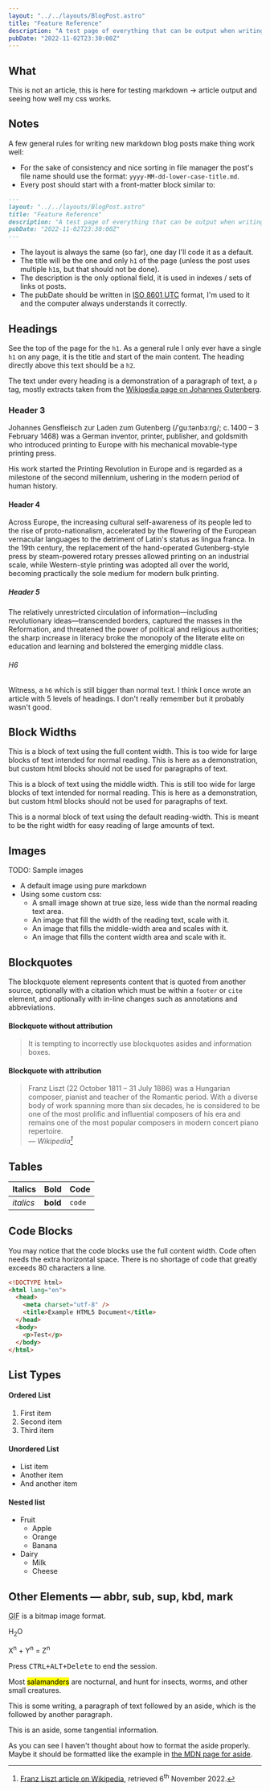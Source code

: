 ```yaml
---
layout: "../../layouts/BlogPost.astro"
title: "Feature Reference"
description: "A test page of everything that can be output when writing pages for this website in markdown."
pubDate: "2022-11-02T23:30:00Z"
---
```


## What

This is not an article, this is here for testing markdown -> article output and seeing how well my css works.

## Notes

A few general rules for writing new markdown blog posts make thing work well:

- For the sake of consistency and nice sorting in file manager the post's file name should use the format: `yyyy-MM-dd-lower-case-title.md`.
- Every post should start with a front-matter block similar to:

```md
---
layout: "../../layouts/BlogPost.astro"
title: "Feature Reference"
description: "A test page of everything that can be output when writing pages for this website in markdown."
pubDate: "2022-11-02T23:30:00Z"
---
```

- The layout is always the same (so far), one day I'll code it as a default.
- The title will be the one and only `h1` of the page (unless the post uses multiple `h1`s, but that should not be done).
- The description is the only optional field, it is used in indexes / sets of links ot posts.
- The pubDate should be written in [ISO 8601 UTC](https://en.wikipedia.org/wiki/ISO_8601) format, I'm used to it and the computer always understands it correctly.

## Headings

See the top of the page for the `h1`. As a general rule I only ever have a single `h1` on any page, it is the title and start of the main content.
The heading directly above this text should be a `h2`.

The text under every heading is a demonstration of a paragraph of text, a `p` tag, mostly extracts taken from the [Wikipedia page on Johannes Gutenberg](https://en.wikipedia.org/wiki/Johannes_Gutenberg).

### Header 3

Johannes Gensfleisch zur Laden zum Gutenberg (/ˈɡuːtənbɜːrɡ/; c. 1400 – 3 February 1468) was a German inventor, printer, publisher, and goldsmith who introduced printing to Europe with his mechanical movable-type printing press.

His work started the Printing Revolution in Europe and is regarded as a milestone of the second millennium, ushering in the modern period of human history.

#### Header 4

Across Europe, the increasing cultural self-awareness of its people led to the rise of proto-nationalism, accelerated by the flowering of the European vernacular languages to the detriment of Latin's status as lingua franca. In the 19th century, the replacement of the hand-operated Gutenberg-style press by steam-powered rotary presses allowed printing on an industrial scale, while Western-style printing was adopted all over the world, becoming practically the sole medium for modern bulk printing.

##### Header 5

The relatively unrestricted circulation of information—including revolutionary ideas—transcended borders, captured the masses in the Reformation, and threatened the power of political and religious authorities; the sharp increase in literacy broke the monopoly of the literate elite on education and learning and bolstered the emerging middle class.

###### H6

Witness, a `h6` which is still bigger than normal text. I think I once wrote an article with 5 levels of headings. I don't really remember but it probably wasn't good.

## Block Widths

<p class="content-width"> This is a block of text using the full content width. This is too wide for large blocks of text intended for normal reading. This is here as a demonstration, but custom html blocks should not be used for paragraphs of text.</p>

<p class="middle-width"> This is a block of text using the middle width. This is still too wide for large blocks of text intended for normal reading. This is here as a demonstration, but custom html blocks should not be used for paragraphs of text.</p>

This is a normal block of text using the default reading-width.
This is meant to be the right width for easy reading of large amounts of text.

## Images

TODO: Sample images

- A default image using pure markdown
- Using some custom css:
  - A small image shown at true size, less wide than the normal reading text area.
  - An image that fill the width of the reading text, scale with it.
  - An image that fills the middle-width area and scales with it.
  - An image that fills the content width area and scale with it.

## Blockquotes

The blockquote element represents content that is quoted from another source, optionally with a citation which must be within a `footer` or `cite` element, and optionally with in-line changes such as annotations and abbreviations.

#### Blockquote without attribution

> It is tempting to incorrectly use blockquotes asides and information boxes.

#### Blockquote with attribution

> Franz Liszt (22 October 1811 – 31 July 1886) was a Hungarian composer, pianist and teacher of the Romantic period. With a diverse body of work spanning more than six decades, he is considered to be one of the most prolific and influential composers of his era and remains one of the most popular composers in modern concert piano repertoire.<br>
> — <cite>Wikipedia[^1]</cite>

[^1]: [Franz Liszt article on Wikipedia](https://en.wikipedia.org/wiki/Franz_Liszt), retrieved 6<sup>th</sup> November 2022.

## Tables

| Italics   | Bold     | Code   |
| --------- | -------- | ------ |
| _italics_ | **bold** | `code` |

## Code Blocks

You may notice that the code blocks use the full content width.
Code often needs the extra horizontal space.
There is no shortage of code that greatly exceeds 80 characters a line.

```html
<!DOCTYPE html>
<html lang="en">
  <head>
    <meta charset="utf-8" />
    <title>Example HTML5 Document</title>
  </head>
  <body>
    <p>Test</p>
  </body>
</html>
```

## List Types

#### Ordered List

1. First item
2. Second item
3. Third item

#### Unordered List

- List item
- Another item
- And another item

#### Nested list

- Fruit
  - Apple
  - Orange
  - Banana
- Dairy
  - Milk
  - Cheese

## Other Elements — abbr, sub, sup, kbd, mark

<abbr title="Graphics Interchange Format">GIF</abbr> is a bitmap image format.

H<sub>2</sub>O

X<sup>n</sup> + Y<sup>n</sup> = Z<sup>n</sup>

Press <kbd><kbd>CTRL</kbd>+<kbd>ALT</kbd>+<kbd>Delete</kbd></kbd> to end the session.

Most <mark>salamanders</mark> are nocturnal, and hunt for insects, worms, and other small creatures.

This is some writing, a paragraph of text followed by an aside, which is the followed by another paragraph.

<aside>This is an aside, some tangential information.</aside>

As you can see I haven't thought about how to format the aside properly.
Maybe it should be formatted like the example in [the MDN page for aside](https://developer.mozilla.org/en-US/docs/Web/HTML/Element/aside).
